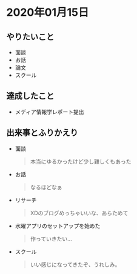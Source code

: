 # 2020年01月15日

## やりたいこと

- 面談
- お話
- 論文
- スクール

## 達成したこと

- メディア情報学レポート提出

## 出来事とふりかえり

- 面談
  > 本当にゆるかったけど少し難しくもあった
- お話
  > なるほどなぁ
- リサーチ
  > XDのブログめっちゃいいな、あらためて
- 水曜アプリのセットアップを始めた
  > 作っていきたい...
- スクール
  > いい感じになってきたぞ、うれしみ。

